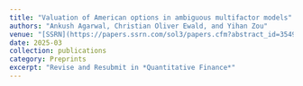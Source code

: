 ```yaml
---
title: "Valuation of American options in ambiguous multifactor models"
authors: "Ankush Agarwal, Christian Oliver Ewald, and Yihan Zou"
venue: "[SSRN](https://papers.ssrn.com/sol3/papers.cfm?abstract_id=3549891)"
date: 2025-03
collection: publications
category: Preprints
excerpt: "Revise and Resubmit in *Quantitative Finance*"
---
```

